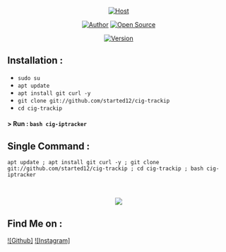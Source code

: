<p align="left">
</p>
<p align="center">
<a href="#"><img title="Host" src="https://raw.githubusercontent.com/htr-tech/release-download/master/images/banner/trackip.png"></a>
</p>
<p align="center">
<a href="https://github.com/started12"><img title="Author" src="https://img.shields.io/badge/Author-STarTeD--CiG-red.svg?style=for-the-badge&logo=github"></a>
<a href="#"><img title="Open Source" src="https://img.shields.io/badge/Open%20Source-%E2%9D%A4-green?style=for-the-badge"></a>
</p>
<p align="center">
<a href="#"><img title="Version" src="https://img.shields.io/badge/Version-1.0-green.svg?style=flat-square"></a>
</p>

## Installation :
* `sudo su`
* `apt update`
* `apt install git curl -y`
* `git clone git://github.com/started12/cig-trackip`
* `cd cig-trackip`

#### > Run : `bash cig-iptracker`

## Single Command :
```
apt update ; apt install git curl -y ; git clone git://github.com/started12/cig-trackip ; cd cig-trackip ; bash cig-iptracker
```
<br>
<p align="center">
<img src="https://media.discordapp.net/attachments/885308943969161236/885841971254538281/unknown.png?width=460&height=612"/>

## Find Me on :
[![Github]](https://github.com/started12)
[![Instagram]](https://www.instagram.com/the_glitch32)
